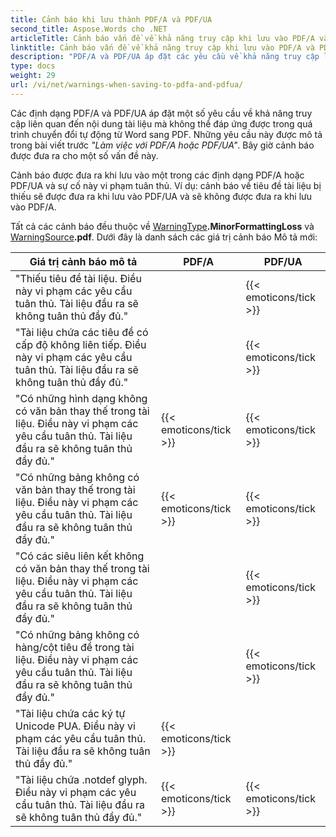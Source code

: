 ```yaml
---
title: Cảnh báo khi lưu thành PDF/A và PDF/UA
second_title: Aspose.Words cho .NET
articleTitle: Cảnh báo vấn đề về khả năng truy cập khi lưu vào PDF/A và PDF/UA
linktitle: Cảnh báo vấn đề về khả năng truy cập khi lưu vào PDF/A và PDF/UA
description: "PDF/A và PDF/UA áp đặt các yêu cầu về khả năng truy cập liên quan đến nội dung tài liệu. Khi lưu vào PDF/A hoặc PDF/UA trong C# và sự cố vi phạm tuân thủ, cảnh báo sẽ được đưa ra."
type: docs
weight: 29
url: /vi/net/warnings-when-saving-to-pdfa-and-pdfua/
---
```


Các định dạng PDF/A và PDF/UA áp đặt một số yêu cầu về khả năng truy cập liên quan đến nội dung tài liệu mà không thể đáp ứng được trong quá trình chuyển đổi tự động từ Word sang PDF. Những yêu cầu này được mô tả trong bài viết trước *"Làm việc với PDF/A hoặc PDF/UA"*. Bây giờ cảnh báo được đưa ra cho một số vấn đề này.

Cảnh báo được đưa ra khi lưu vào một trong các định dạng PDF/A hoặc PDF/UA và sự cố này vi phạm tuân thủ. Ví dụ: cảnh báo về tiêu đề tài liệu bị thiếu sẽ được đưa ra khi lưu vào PDF/UA và sẽ không được đưa ra khi lưu vào PDF/A.

Tất cả các cảnh báo đều thuộc về [WarningType](https://reference.aspose.com/words/net/aspose.words/warningtype/)**.MinorFormattingLoss** và [WarningSource](https://reference.aspose.com/words/net/aspose.words/warningsource/)**.pdf**. Dưới đây là danh sách các giá trị cảnh báo Mô tả mới:

|  Giá trị cảnh báo mô tả |  PDF/A |  PDF/UA |
|  ------------------------------------------------------------  |  ----------------------  |  ----------------------  |
|  "Thiếu tiêu đề tài liệu. Điều này vi phạm các yêu cầu tuân thủ. Tài liệu đầu ra sẽ không tuân thủ đầy đủ." |                          |   {{< emoticons/tick >}}  |
|  "Tài liệu chứa các tiêu đề có cấp độ không liên tiếp. Điều này vi phạm các yêu cầu tuân thủ. Tài liệu đầu ra sẽ không tuân thủ đầy đủ." |                          |   {{< emoticons/tick >}}  |
|  "Có những hình dạng không có văn bản thay thế trong tài liệu. Điều này vi phạm các yêu cầu tuân thủ. Tài liệu đầu ra sẽ không tuân thủ đầy đủ." |   {{< emoticons/tick >}}  |   {{< emoticons/tick >}}  |
|  "Có những bảng không có văn bản thay thế trong tài liệu. Điều này vi phạm các yêu cầu tuân thủ. Tài liệu đầu ra sẽ không tuân thủ đầy đủ." |   {{< emoticons/tick >}}  |   {{< emoticons/tick >}}  |
|  "Có các siêu liên kết không có văn bản thay thế trong tài liệu. Điều này vi phạm các yêu cầu tuân thủ. Tài liệu đầu ra sẽ không tuân thủ đầy đủ." |                          |   {{< emoticons/tick >}}  |
|  "Có những bảng không có hàng/cột tiêu đề trong tài liệu. Điều này vi phạm các yêu cầu tuân thủ. Tài liệu đầu ra sẽ không tuân thủ đầy đủ." |                          |   {{< emoticons/tick >}}  |
|  "Tài liệu chứa các ký tự Unicode PUA. Điều này vi phạm các yêu cầu tuân thủ. Tài liệu đầu ra sẽ không tuân thủ đầy đủ." |   {{< emoticons/tick >}}  |                          |
|  "Tài liệu chứa .notdef glyph. Điều này vi phạm các yêu cầu tuân thủ. Tài liệu đầu ra sẽ không tuân thủ đầy đủ." |   {{< emoticons/tick >}}  |   {{< emoticons/tick >}}  |